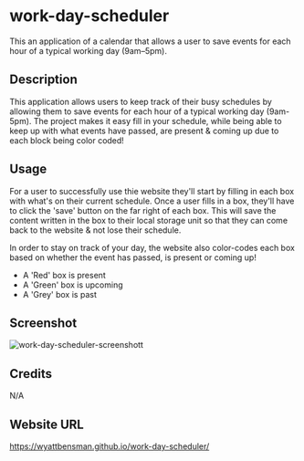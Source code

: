 # work-day-scheduler
This an application of a calendar that allows a user to save events for each hour of a typical working day (9am–5pm).

## Description

This application allows users to keep track of their busy schedules by allowing them to save events for each hour of a typical working day (9am-5pm). The project makes it easy fill in your schedule, while being able to keep up with what events have passed, are present & coming up due to each block being color coded!

## Usage

For a user to successfully use thie website they'll start by filling in each box with what's on their current schedule. Once a user fills in a box, they'll have to click the 'save' button on the far right of each box. This will save the content written in the box to their local storage unit so that they can come back to the website & not lose their schedule.

In order to stay on track of your day, the website also color-codes each box based on whether the event has passed, is present or coming up!
- A 'Red' box is present
- A 'Green' box is upcoming
- A 'Grey' box is past

## Screenshot

![work-day-scheduler-screenshott](https://github.com/WyattBensman/work-day-scheduler/assets/126895244/30064611-d147-4313-849d-ed455a6db77b)

## Credits

N/A

## Website URL

https://wyattbensman.github.io/work-day-scheduler/
